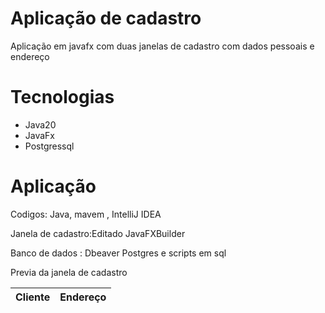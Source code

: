 # Aplicação de cadastro 

Aplicação em javafx com duas janelas de cadastro 
com dados pessoais e endereço



#  Tecnologias 

* Java20 
* JavaFx
* Postgressql


# Aplicação
 Codigos: Java, mavem , IntelliJ IDEA 

Janela de cadastro:Editado JavaFXBuilder

Banco de dados : Dbeaver Postgres e scripts em sql


Previa da janela de cadastro 

| Cliente | Endereço |
|---------|----------|




